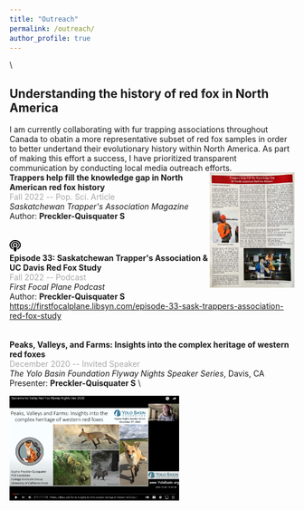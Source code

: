 ```yaml
---
title: "Outreach"
permalink: /outreach/
author_profile: true
---
```

\
## Understanding the history of red fox in North America
I am currently collaborating with fur trapping associations throughout Canada to obatin a more representative subset of red fox samples in order to better undertand their evolutionary history within North America. As part of making this effort a success, I have prioritized transparent communication by conducting local media outreach efforts.
\
[<img align="right" src="/files/STA-article.pdf" width="150">](/files/STA-article.pdf)
**Trappers help fill the knowledge gap in North American red fox history** \
<span style="color:darkgray">Fall 2022 -- Pop. Sci. Article</span> \
*Saskatchewan Trapper's Association Magazine* \
Author: **Preckler-Quisquater S** \
\
<i class="fa-regular fa-podcast"></i>
\
<img src="/images/podcast-solid.svg" width="20" height="20">
\
**Episode 33: Saskatchewan Trapper's Association & UC Davis Red Fox Study** \
<span style="color:darkgray">Fall 2022 -- Podcast</span> \
*First Focal Plane Podcast* \
Author: **Preckler-Quisquater S** \
https://firstfocalplane.libsyn.com/episode-33-sask-trappers-association-red-fox-study
\
\
\
**Peaks, Valleys, and Farms: Insights into the complex heritage of western red foxes** \
<span style="color:darkgray">December 2020 -- Invited Speaker</span> \
*The Yolo Basin Foundation Flyway Nights Speaker Series*, Davis, CA \
Presenter: **Preckler-Quisquater S** \

[<img align="center" src="/images/YBF-Thumbnail.png" width="300">](https://www.youtube.com/watch?v=Wt4ohyRGNY8)




